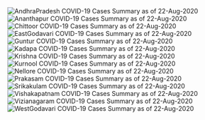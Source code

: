 
<img src="https://deepuhub.github.io/COVID-19/GraphsGenerated/22-Aug-2020/Last24Hrs_AndhraPradesh_22-Aug-2020.jpg" alt="AndhraPradesh COVID-19 Cases Summary as of 22-Aug-2020">
 <br>
<img src="https://deepuhub.github.io/COVID-19/GraphsGenerated/22-Aug-2020/Last24Hrs_Ananthapur_22-Aug-2020.jpg" alt="Ananthapur COVID-19 Cases Summary as of 22-Aug-2020">
 <br>
<img src="https://deepuhub.github.io/COVID-19/GraphsGenerated/22-Aug-2020/Last24Hrs_Chittoor_22-Aug-2020.jpg" alt="Chittoor COVID-19 Cases Summary as of 22-Aug-2020">
 <br>
<img src="https://deepuhub.github.io/COVID-19/GraphsGenerated/22-Aug-2020/Last24Hrs_EastGodavari_22-Aug-2020.jpg" alt="EastGodavari COVID-19 Cases Summary as of 22-Aug-2020">
 <br>
<img src="https://deepuhub.github.io/COVID-19/GraphsGenerated/22-Aug-2020/Last24Hrs_Guntur_22-Aug-2020.jpg" alt="Guntur COVID-19 Cases Summary as of 22-Aug-2020">
 <br>
<img src="https://deepuhub.github.io/COVID-19/GraphsGenerated/22-Aug-2020/Last24Hrs_Kadapa_22-Aug-2020.jpg" alt="Kadapa COVID-19 Cases Summary as of 22-Aug-2020">
 <br>
<img src="https://deepuhub.github.io/COVID-19/GraphsGenerated/22-Aug-2020/Last24Hrs_Krishna_22-Aug-2020.jpg" alt="Krishna COVID-19 Cases Summary as of 22-Aug-2020">
 <br>
<img src="https://deepuhub.github.io/COVID-19/GraphsGenerated/22-Aug-2020/Last24Hrs_Kurnool_22-Aug-2020.jpg" alt="Kurnool COVID-19 Cases Summary as of 22-Aug-2020">
 <br>
<img src="https://deepuhub.github.io/COVID-19/GraphsGenerated/22-Aug-2020/Last24Hrs_Nellore_22-Aug-2020.jpg" alt="Nellore COVID-19 Cases Summary as of 22-Aug-2020">
 <br>
<img src="https://deepuhub.github.io/COVID-19/GraphsGenerated/22-Aug-2020/Last24Hrs_Prakasam_22-Aug-2020.jpg" alt="Prakasam COVID-19 Cases Summary as of 22-Aug-2020">
 <br>
<img src="https://deepuhub.github.io/COVID-19/GraphsGenerated/22-Aug-2020/Last24Hrs_Srikakulam_22-Aug-2020.jpg" alt="Srikakulam COVID-19 Cases Summary as of 22-Aug-2020">
 <br>
<img src="https://deepuhub.github.io/COVID-19/GraphsGenerated/22-Aug-2020/Last24Hrs_Vishakapatnam_22-Aug-2020.jpg" alt="Vishakapatnam COVID-19 Cases Summary as of 22-Aug-2020">
 <br>
<img src="https://deepuhub.github.io/COVID-19/GraphsGenerated/22-Aug-2020/Last24Hrs_Vizianagaram_22-Aug-2020.jpg" alt="Vizianagaram COVID-19 Cases Summary as of 22-Aug-2020">
 <br>
<img src="https://deepuhub.github.io/COVID-19/GraphsGenerated/22-Aug-2020/Last24Hrs_WestGodavari_22-Aug-2020.jpg" alt="WestGodavari COVID-19 Cases Summary as of 22-Aug-2020">
 <br> 
